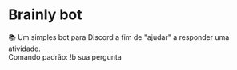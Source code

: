 # Brainly bot
📚 Um simples bot para Discord a fim de "ajudar" a responder uma atividade.</br>
Comando padrão: !b sua pergunta
